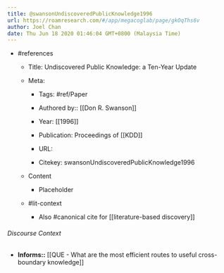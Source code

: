 ```yaml
---
title: @swansonUndiscoveredPublicKnowledge1996
url: https://roamresearch.com/#/app/megacoglab/page/gkOqThs6v
author: Joel Chan
date: Thu Jun 18 2020 01:46:04 GMT+0800 (Malaysia Time)
---
```


- #references

    - Title: Undiscovered Public Knowledge: a Ten-Year Update

    - Meta:

        - Tags: #ref/Paper

        - Authored by::  [[Don R. Swanson]]

        - Year: [[1996]]

        - Publication: Proceedings of [[KDD]]

        - URL:

        - Citekey: swansonUndiscoveredPublicKnowledge1996

    - Content

        - Placeholder

    - #lit-context

        - Also #canonical cite for [[literature-based discovery]]

###### Discourse Context

- **Informs::** [[QUE - What are the most efficient routes to useful cross-boundary knowledge]]
